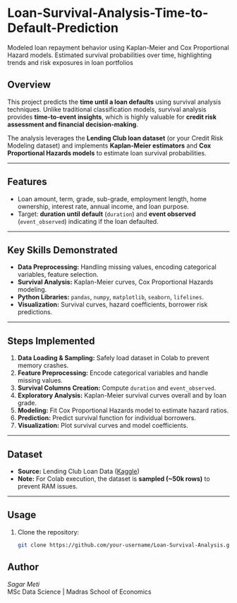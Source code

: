 # Loan-Survival-Analysis-Time-to-Default-Prediction
Modeled loan repayment behavior using Kaplan-Meier and Cox Proportional Hazard models. Estimated survival probabilities over time, highlighting trends and risk exposures in loan portfolios

## Overview
This project predicts the **time until a loan defaults** using survival analysis techniques. Unlike traditional classification models, survival analysis provides **time-to-event insights**, which is highly valuable for **credit risk assessment and financial decision-making**.

The analysis leverages the **Lending Club loan dataset** (or your Credit Risk Modeling dataset) and implements **Kaplan-Meier estimators** and **Cox Proportional Hazards models** to estimate loan survival probabilities.

---

## Features
- Loan amount, term, grade, sub-grade, employment length, home ownership, interest rate, annual income, and loan purpose.
- Target: **duration until default** (`duration`) and **event observed** (`event_observed`) indicating if the loan defaulted.

---

## Key Skills Demonstrated
- **Data Preprocessing:** Handling missing values, encoding categorical variables, feature selection.
- **Survival Analysis:** Kaplan-Meier curves, Cox Proportional Hazards modeling.
- **Python Libraries:** `pandas`, `numpy`, `matplotlib`, `seaborn`, `lifelines`.
- **Visualization:** Survival curves, hazard coefficients, borrower risk predictions.

---

## Steps Implemented
1. **Data Loading & Sampling:** Safely load dataset in Colab to prevent memory crashes.
2. **Feature Preprocessing:** Encode categorical variables and handle missing values.
3. **Survival Columns Creation:** Compute `duration` and `event_observed`.
4. **Exploratory Analysis:** Kaplan-Meier survival curves overall and by loan grade.
5. **Modeling:** Fit Cox Proportional Hazards model to estimate hazard ratios.
6. **Prediction:** Predict survival function for individual borrowers.
7. **Visualization:** Plot survival curves and model coefficients.

---

## Dataset
- **Source:** Lending Club Loan Data ([Kaggle](https://www.kaggle.com/datasets/wordsforthewise/lending-club))  
- **Note:** For Colab execution, the dataset is **sampled (~50k rows)** to prevent RAM issues.

---

## Usage
1. Clone the repository:
   ```bash
   git clone https://github.com/your-username/Loan-Survival-Analysis.git

## Author
*Sagar Meti*  
MSc Data Science | Madras School of Economics
